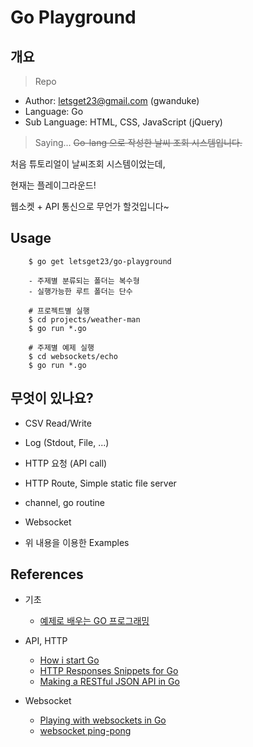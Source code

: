 # Go Playground

## 개요
> Repo
- Author: letsget23@gmail.com (gwanduke)
- Language: Go
- Sub Language: HTML, CSS, JavaScript (jQuery)

> Saying...
~~Go-lang 으로 작성한 날씨 조회 시스템입니다.~~

처음 튜토리얼이 날씨조회 시스템이었는데,

현재는 플레이그라운드!

웹소켓 + API 통신으로 무언가 할것입니다~

## Usage
```
    $ go get letsget23/go-playground
    
    - 주제별 분류되는 폴더는 복수형
    - 실행가능한 루트 폴더는 단수
    
    # 프로젝트별 실행
    $ cd projects/weather-man
    $ go run *.go
    
    # 주제별 예제 실행
    $ cd websockets/echo
    $ go run *.go
```

## 무엇이 있나요?
- CSV Read/Write
- Log (Stdout, File, ...)
- HTTP 요청 (API call)
- HTTP Route, Simple static file server
- channel, go routine
- Websocket

- 위 내용을 이용한 Examples

## References
- 기초
    - [예제로 배우는 GO 프로그래밍](http://golang.site/)

- API, HTTP
    - [How i start Go](http://howistart.org/posts/go/1/index.html)
    - [HTTP Responses Snippets for Go](http://www.alexedwards.net/blog/golang-response-snippets)
    - [Making a RESTful JSON API in Go](https://thenewstack.io/make-a-restful-json-api-go/)

- Websocket
    - [Playing with websockets in Go](https://www.jonathan-petitcolas.com/2015/01/27/playing-with-websockets-in-go.html)
    - [websocket ping-pong](http://arlimus.github.io/articles/gin.and.gorilla/)
